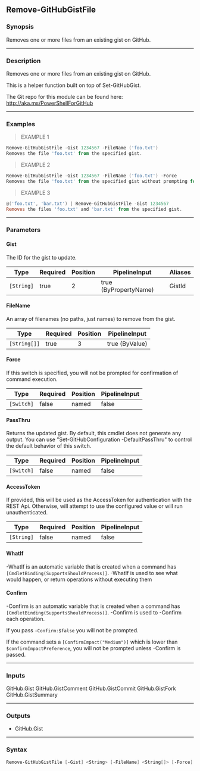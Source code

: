 Remove-GitHubGistFile
---------------------

### Synopsis
Removes one or more files from an existing gist on GitHub.

---

### Description

Removes one or more files from an existing gist on GitHub.

This is a helper function built on top of Set-GitHubGist.

The Git repo for this module can be found here: http://aka.ms/PowerShellForGitHub

---

### Examples
> EXAMPLE 1

```PowerShell
Remove-GitHubGistFile -Gist 1234567 -FileName ('foo.txt')
Removes the file 'foo.txt' from the specified gist.
```
> EXAMPLE 2

```PowerShell
Remove-GitHubGistFile -Gist 1234567 -FileName ('foo.txt') -Force
Removes the file 'foo.txt' from the specified gist without prompting for confirmation.
```
> EXAMPLE 3

```PowerShell
@('foo.txt', 'bar.txt') | Remove-GitHubGistFile -Gist 1234567
Removes the files 'foo.txt' and 'bar.txt' from the specified gist.
```

---

### Parameters
#### **Gist**
The ID for the gist to update.

|Type      |Required|Position|PipelineInput        |Aliases|
|----------|--------|--------|---------------------|-------|
|`[String]`|true    |2       |true (ByPropertyName)|GistId |

#### **FileName**
An array of filenames (no paths, just names) to remove from the gist.

|Type        |Required|Position|PipelineInput |
|------------|--------|--------|--------------|
|`[String[]]`|true    |3       |true (ByValue)|

#### **Force**
If this switch is specified, you will not be prompted for confirmation of command execution.

|Type      |Required|Position|PipelineInput|
|----------|--------|--------|-------------|
|`[Switch]`|false   |named   |false        |

#### **PassThru**
Returns the updated gist.  By default, this cmdlet does not generate any output.
You can use "Set-GitHubConfiguration -DefaultPassThru" to control the default behavior
of this switch.

|Type      |Required|Position|PipelineInput|
|----------|--------|--------|-------------|
|`[Switch]`|false   |named   |false        |

#### **AccessToken**
If provided, this will be used as the AccessToken for authentication with the
REST Api.  Otherwise, will attempt to use the configured value or will run unauthenticated.

|Type      |Required|Position|PipelineInput|
|----------|--------|--------|-------------|
|`[String]`|false   |named   |false        |

#### **WhatIf**
-WhatIf is an automatic variable that is created when a command has ```[CmdletBinding(SupportsShouldProcess)]```.
-WhatIf is used to see what would happen, or return operations without executing them
#### **Confirm**
-Confirm is an automatic variable that is created when a command has ```[CmdletBinding(SupportsShouldProcess)]```.
-Confirm is used to -Confirm each operation.

If you pass ```-Confirm:$false``` you will not be prompted.

If the command sets a ```[ConfirmImpact("Medium")]``` which is lower than ```$confirmImpactPreference```, you will not be prompted unless -Confirm is passed.

---

### Inputs
GitHub.Gist
GitHub.GistComment
GitHub.GistCommit
GitHub.GistFork
GitHub.GistSummary

---

### Outputs
* GitHub.Gist

---

### Syntax
```PowerShell
Remove-GitHubGistFile [-Gist] <String> [-FileName] <String[]> [-Force] [-PassThru] [-AccessToken <String>] [-WhatIf] [-Confirm] [<CommonParameters>]
```
